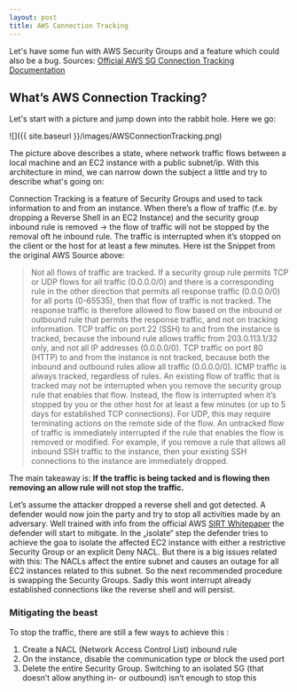 ```yaml
---
layout: post
title: AWS Connection Tracking
---
```


Let's have some fun with AWS Security Groups and a feature which could also be a bug.
Sources: [Official AWS SG Connection Tracking Documentation](https://docs.aws.amazon.com/AWSEC2/latest/UserGuide/security-group-connection-tracking.html)

## What’s AWS Connection Tracking?

Let's start with a picture and jump down into the rabbit hole. Here we go:

![]({{ site.baseurl }}/images/AWSConnectionTracking.png)

The picture above describes a state, where network traffic flows between a local machine and an EC2 instance with a public subnet/ip. With this architecture in mind, we can narrow down the subject a little and try to describe what's going on:

Connection Tracking is a feature of Security Groups and used to tack information to and from an instance. When there’s a flow of traffic (f.e. by dropping a Reverse Shell in an EC2 Instance) and the security group inbound rule is removed -> the flow of traffic will not be stopped by the removal oft he inbound rule. The traffic is interrupted when it’s stopped on the client or the host for at least a few minutes.
Here ist the Snippet from the original AWS Source above:

> Not all flows of traffic are tracked. If a security group rule permits TCP or UDP flows for all traffic (0.0.0.0/0) and there is a corresponding rule in the other direction that permits all response traffic (0.0.0.0/0) for all ports (0-65535), then that flow of traffic is not tracked. The response traffic is therefore allowed to flow based on the inbound or outbound rule that permits the response traffic, and not on tracking information.
TCP traffic on port 22 (SSH) to and from the instance is tracked, because the inbound rule allows traffic from 203.0.113.1/32 only, and not all IP addresses (0.0.0.0/0). TCP traffic on port 80 (HTTP) to and from the instance is not tracked, because both the inbound and outbound rules allow all traffic (0.0.0.0/0). ICMP traffic is always tracked, regardless of rules. An existing flow of traffic that is tracked may not be interrupted when you remove the security group rule that enables that flow. Instead, the flow is interrupted when it’s stopped by you or the other host for at least a few minutes (or up to 5 days for established TCP connections). For UDP, this may require terminating actions on the remote side of the flow. An untracked flow of traffic is immediately interrupted if the rule that enables the flow is removed or modified. For example, if you remove a rule that allows all inbound SSH traffic to the instance, then your existing SSH connections to the instance are immediately dropped.


The main takeaway is: **If the traffic is being tacked and is flowing then removing an allow rule will not stop the traffic.** 

Let’s assume the attacker dropped a reverse shell and got detected. A defender would now join the party and try to stop all activities made by an adversary. Well trained with info from the official AWS [SIRT Whitepaper](https://d1.awsstatic.com/whitepapers/aws_security_incident_response.pdf) the defender will start to mitigate. 
In the „isolate“ step the defender tries to achieve the goa to isolate the affected EC2 instance with either a restrictive Security Group or an explicit Deny NACL. But there is a big issues related with this: The NACLs affect the entire subnet and causes an outage for all EC2 instances related to this subnet. So the next recommended procedure is swapping the Security Groups. Sadly this wont interrupt already established connections like the reverse shell and will persist.

### Mitigating the beast
To stop the traffic, there are still a few ways to achieve this :

1. Create a NACL (Network Access Control List) inbound rule
2. On the instance, disable the communication type or block the used port
3. Delete the entire Security Group. Switching to an isolated SG (that doesn’t allow anything in- or outbound) isn’t enough to stop this
